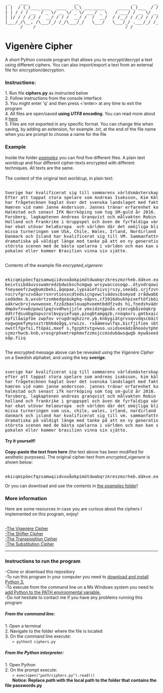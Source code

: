 <pre>
 _    ___                  __                     _       __             
| |  / (_)___ ____  ____  _\_\ ________     _____(_)___  / /_  ___  _____
| | / / / __ `/ _ \/ __ \/ _ \/ ___/ _ \   / ___/ / __ \/ __ \/ _ \/ ___/
| |/ / / /_/ /  __/ / / /  __/ /  /  __/  / /__/ / /_/ / / / /  __/ /    
|___/_/\__, /\___/_/ /_/\___/_/   \___/   \___/_/ .___/_/ /_/\___/_/     
      /____/                                   /_/                       
</pre>

<h1>Vigenère Cipher</h1>

A short Python console program that allows you to encrypt/decrypt a text using different ciphers. You can also import/export a text from an external file for encryption/decryption.<br>
<h3>Instructions:</h3>
1. Run file <b>ciphers.py</b> as instructed below<br>
2. Follow instructions from the console interface <br>
3. You might enter 'q' and then press <'enter> at any time to exit the program<br>
4. All files are open/saved <b>using <i>UTF8</i> encoding</b>. You can read more about it <a href="https://en.wikipedia.org/wiki/UTF-8">here</a><br>
5. Files are not exported in any specific format. You can change this when saving, by adding an extension, for example <i>.txt</i>, at the end of the file name when you are prompt to choose a name for the file<br>

<h3>Example</h3>
Inside the folder <a href="https://github.com/yogurt1989/Vigenere-Cipher/tree/master/examples"><i>examples</i></a> you can find five different files. A plain text <i>worldcup</i> and four different cipher-texts encrypted with different techniques.
All texts are the same.<br>
<br>
The content of the original text <i>worldcup</i>, in plain text:
<br><br>
<pre>
Sverige har kvalificerat sig till sommarens världsmästerskap i fotboll som ska spelas i Ryssland.
Efter att tappat stora spelare som Andreas Isaksson, Kim Källström och speciellt Zlatan Ibrahimovic
har frågetecknen haglat över det svenska landslaget med faktum att en ny tränare har tagit över efter Erik
Hamren vid namn Janne Andersson. Jannes tränar erfarenhet kan beskrivas som en lång lista där ibland tränat
Halmstad och senast IFK Norrköping som tog SM-guld år 2016. Med ett nytt landslag och nya spelare som Emil
Forsberg, lagkaptenen Andreas Granqvist och målvakten Robin Olsen har det nya landslaget slagit både
Holland och Frankrike i Gruppspel och även de fyrfaldiga världsmästarna Italien i playoff. Denna framgång
har ekat utövar helaEuropa  och världen där det omöjliga blivit möjligt. Även flera andra lag kommer att
missa turneringen som USA, Chile, Wales, Irland, Nordirland och Grekland men man kan glädja sig åt att
Danmark och Island har kvalificerat sig till VM. Sammanfattningsvis så kommer detta VM bli den mest
dramatiska på väldigt länge med tanke på att en ny generation av spelare kommer att visa upp sig på den
största scenen med de bästa spelarna i världen och man kan ställa sig två frågor. Kommer Messi att lyfta
pokalen eller kommer Brasilien vinna sin sjätte.
</pre>
<br>
Contents of the example file <i>encrypted_vigenere</i>:
<br><br>
<pre>
ekicqmipöecfqzsamwqiidvxoåokpimötdwabqrzkreszmzrheb.däkve.eafobxdxswrpphs fyosswamreesmoz,weae,lfbwåxvzdefi
beivtsibdäuvsswamredzbdwsbschcmgwp wrsywaccosoqp..ötyxdrqowilphtvkoi axobrefvroqhvsöm wämuslrzdjdpkväkgöci,
fneyaeefczwgbumzbeki,åqepae,lypsäiefsivsjrszy,seeädi.srjfzvncecmdlsgbeimmfsagmxbwåxvzdid oopgqdzro ohpce vd
nscrvfgrvzvdåurrsnrvtiesxcdtedsicngvwclvädoscbsmyod zrådwabbvvdpmckotowfvbudxbåwprvjbfg.,izbzvp åzevsstpdww
cedädmx.b,wxvörtzvmbedqoäukphq-oåpvs,cf2016doukhpzxeftöfiböitheaexfugzsrjidwbzprzkbedqomsm sj.zyfwgkpfrey.e
aäkrwcbrvjvwvwooxe.fzzåzbaxlouaphvoemtbddfzvds hi,fnedshvädrkvböitheaexmzbeaexqzbtphvfns ae,ldsuöbwzgrögmäm
dmpävfxvwbzpowilpqzvvdhwsjjzle ymxidzngpuås.eiecvgbåieöqkrp batgöaåjqfji.ceonxe,ä,,odlsgbvsgxpjxn gvpöiöiky
ddtrfdsuöbgdxpvzrolbvpyiefuqo,pzogbtamgqzb,rnöqmxrs.gmtbxaicide.yvrfreyso.usidseeädqåhwrfzydcicqtkwcbdwsbgh
epfilåaipföe zwpfov vrugdraghzzre.yb.knbygiätgrvsqvvdqscbäitbya.urgbe koczbsixolgr,vväfugzsmdtgrvslrzdohvpz
nogwgeefymysxztrbhbdoågq,vrwizx. rxåämeswlfqs,bicfjifieo sbtamolkrpbidädhdvqräowövbacdznahzozb qrxmdqwybeit
owstlfgxfsi,ftöpäi,mxef s,fgzphtvtgvwso.usidseeädzåheoövtphmxfv,pyi,fyxogweidwuzrvvdqwybumdfnhxrfytwaecvgbå
szmzrhwcb.knb,vrosgrphxmtrephmxfzzmsjccmsdubäwsqwgb mywåseeädpkåxrfvsövpvvdi aicfqs,bicfhvshmöqkrpkm,vgbe r
oåp.fiiq
</pre>
<br>
The encrypted message above can be revealed using the <i>Vigenère Cipher</i> on a Swedish alphabet, and using the key <i><b>sverige</b></i>.
<br><br>
<pre>
sverige har kvalificerat sig till sommarens världsmästerskap i fotboll som ska spelas i ryssland.
efter att tappat stora spelare som andreas isaksson, kim källström och speciellt zlatan ibrahimovic
har frågetecknen haglat över det svenska landslaget med faktum att en ny tränare har tagit över efter erik
hamren vid namn janne andersson. jannes tränar erfarenhet kan beskrivas som en lång lista där ibland tränat
halmstad och senast ifk norrköping som tog sm-guld år 2016. med ett nytt landslag och nya spelare som emil
forsberg, lagkaptenen andreas granqvist och målvakten Robin Olsen har det nya landslaget slagit både
holland och frankrike i gruppspel och även de fyrfaldiga världsmästarna italien i playoff. denna framgång
har ekat utövar helaeuropa  och världen där det omöjliga blivit möjligt. även flera andra lag kommer att
missa turneringen som usa, chile, wales, irland, nordirland och grekland men man kan glädja sig åt att
danmark och island har kvalificerat sig till vm. sammanfattningsvis så kommer detta vm bli den mest
dramatiska på väldigt länge med tanke på att en ny generation av spelare kommer att visa upp sig på den
största scenen med de bästa spelarna i världen och man kan ställa sig två frågor. kommer messi att lyfta
pokalen eller kommer brasilien vinna sin sjätte.
</pre>

<h4>Try it yourself!</h4>
<b>Copy-paste the text from here</b> (the text above has been modified for aesthetic purposes). The original cipher-text from <i>encrypted_vigenere</i> is shown below: 
<br><br>
<pre>ekicqmipöecfqzsamwqiidvxoåokpimötdwabqrzkreszmzrheb.däkve.eafobxdxswrpphs fyosswamreesmoz,weae,lfbwåxvzdefibeivtsibdäuvsswamredzbdwsbschcmgwp wrsywaccosoqp..ötyxdrqowilphtvkoi axobrefvroqhvsöm wämuslrzdjdpkväkgöci,fneyaeefczwgbumzbeki,åqepae,lypsäiefsivsjrszy,seeädi.srjfzvncecmdlsgbeimmfsagmxbwåxvzdid oopgqdzro ohpce vdnscrvfgrvzvdåurrsnrvtiesxcdtedsicngvwclvädoscbsmyod zrådwabbvvdpmckotowfvbudxbåwprvjbfg.,izbzvp åzevsstpdwwcedädmx.b,wxvörtzvmbedqoäukphq-oåpvs,cf2016doukhpzxeftöfiböitheaexfugzsrjidwbzprzkbedqomsm sj.zyfwgkpfrey.eaäkrwcbrvjvwvwooxe.fzzåzbaxlouaphvoemtbddfzvds hi,fnedshvädrkvböitheaexmzbeaexqzbtphvfns ae,ldsuöbwzgrögmämdmpävfxvwbzpowilpqzvvdhwsjjzle ymxidzngpuås.eiecvgbåieöqkrp batgöaåjqfji.ceonxe,ä,,odlsgbvsgxpjxn gvpöiöikyddtrfdsuöbgdxpvzrolbvpyiefuqo,pzogbtamgqzb,rnöqmxrs.gmtbxaicide.yvrfreyso.usidseeädqåhwrfzydcicqtkwcbdwsbghepfilåaipföe zwpfov vrugdraghzzre.yb.knbygiätgrvsqvvdqscbäitbya.urgbe koczbsixolgr,vväfugzsmdtgrvslrzdohvpznogwgeefymysxztrbhbdoågq,vrwizx. rxåämeswlfqs,bicfjifieo sbtamolkrpbidädhdvqräowövbacdznahzozb qrxmdqwybeitowstlfgxfsi,ftöpäi,mxef s,fgzphtvtgvwso.usidseeädzåheoövtphmxfv,pyi,fyxogweidwuzrvvdqwybumdfnhxrfytwaecvgbåszmzrhwcb.knb,vrosgrphxmtrephmxfzzmsjccmsdubäwsqwgb mywåseeädpkåxrfvsövpvvdi aicfqs,bicfhvshmöqkrpkm,vgbe roåp.fiiq
</pre>
Or you can download and use the contents in <a href="https://github.com/yogurt1989/Vigenere-Cipher/tree/master/examples">the <i>examples</i> folder</a>!

<h3>More information</h3>
Here are some resources in case you are curious about the ciphers I implemented on this program, enjoy!<br><br>

<a href="https://en.wikipedia.org/wiki/Vigen%C3%A8re_cipher">-The Vigenère Cipher</a><br>
<a href="https://en.wikipedia.org/wiki/Caesar_cipher">-The Shifter Cipher</a><br>
<a href="https://en.wikipedia.org/wiki/Transposition_cipher">-The Transposition Cipher</a><br>
<a href="https://en.wikipedia.org/wiki/Substitution_cipher" target="_blank">-The Substitution Cipher</a><br>

<hr>
<h3>Instructions to run the program</h3>
-Clone or download this repository<br>
-To run this program in your computer you need to <a href="https://www.python.org/downloads/">download and install Python 3.</a><br>
-To execute from the command line on a Ms Windows system you need to <a href="https://docs.python.org/2/using/windows.html">add Python to the PATH environmental variable.</a><br>
-Do not hesitate to contact me if you have any problems running this program <br>

<h5>From the command line:</h5>
1. Open a terminal <br>
2. Navigate to the folder where the file is located <br>
3. On the command line execute: <br>
&nbsp &nbsp &nbsp <code>> python3 ciphers.py </code> <br>

<h5>From the Python interpreter:</h5>
1. Open Python <br>
2. On the prompt execute: <br>
&nbsp &nbsp &nbsp <code>> exec(open("<i>path</i>/ciphers.py").read())</code> <br>
&nbsp &nbsp &nbsp <b>Notice: Replace <i>path</i> with the local path to the folder that contains the file passwords.py</b> <br>